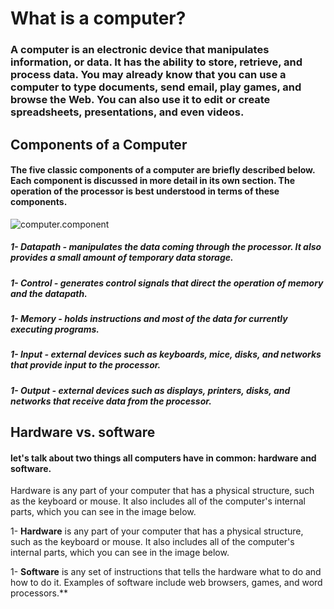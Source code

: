 
# What is a computer?

### A computer is an electronic device that manipulates information, or data. It has the ability to store, retrieve, and process data. You may already know that you can use a computer to type documents, send email, play games, and browse the Web. You can also use it to edit or create spreadsheets, presentations, and even videos.

## Components of a Computer

#### The five classic components of a computer are briefly described below. Each component is discussed in more detail in its own section. The operation of the processor is best understood in terms of these components. 

![computer.component](https://www.hellotech.com/blog/wp-content/uploads/2020/10/best-desktop-computers-1-1280x720.jpg)
##### 1- Datapath - manipulates the data coming through the processor. It also provides a small amount of temporary data storage.
##### 1- Control - generates control signals that direct the operation of memory and the datapath.
##### 1- Memory - holds instructions and most of the data for currently executing programs.
##### 1- Input - external devices such as keyboards, mice, disks, and networks that provide input to the processor.
##### 1- Output - external devices such as displays, printers, disks, and networks that receive data from the processor.

## Hardware vs. software

#### let's talk about two things all computers have in common: hardware and software.

Hardware is any part of your computer that has a physical structure, such as the keyboard or mouse. It also includes all of the computer's internal parts, which you can see in the image below.

1- **Hardware** is any part of your computer that has a physical structure, such as the keyboard or mouse. It also includes all of the computer's internal parts, which you can see in the image below.

1- **Software** is any set of instructions that tells the hardware what to do and how to do it. Examples of software include web browsers, games, and word processors.**


 


